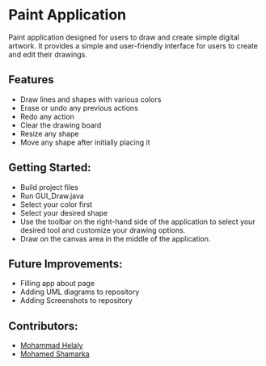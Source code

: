 # Paint Application
 Paint application designed for users to draw and create simple digital artwork. It provides a simple and user-friendly interface for users to create and edit their drawings.
## Features
 - Draw lines and shapes with various colors
 - Erase or undo any previous actions
 - Redo any action
 - Clear the drawing board
 - Resize any shape
 - Move any shape after initially placing it
## Getting Started:
 - Build project files
 - Run GUI_Draw.java
 - Select your color first
 - Select your desired shape
 - Use the toolbar on the right-hand side of the application to select your desired tool and customize your drawing options.
 - Draw on the canvas area in the middle of the application.
## Future Improvements:
 - Filling app about page
 - Adding UML diagrams to repository
 - Adding Screenshots to repository
## Contributors:
 - [Mohammad Helaly](https://github.com/MohammadHelaly)
 - [Mohamed Shamarka](https://github.com/Shamarka)
